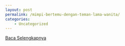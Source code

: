 ```yaml
---
layout: post
permalink: /mimpi-bertemu-dengan-teman-lama-wanita/
categories:
    - Uncategorized
---
```


[Baca Selengkapnya](/04)